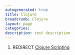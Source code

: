```yaml
---
autogenerated: true
title: Clojure
breadcrumb: Clojure
layout: page
categories: 
description: test description
---
```


1.  REDIRECT [Clojure Scripting](Clojure_Scripting)
